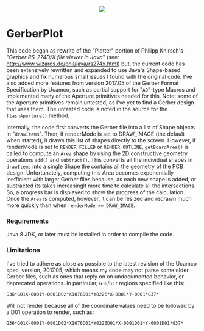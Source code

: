 <p align="center"><img src="https://github.com/wholder/GerberPlot/blob/master/images/GerberPlot%20Screenshot.png"></p>

# GerberPlot
This code began as rewrite of the "Plotter" portion of Philipp Knirsch's "_Gerber RS-274D/X file viewer in Java_" (see: http://www.wizards.de/phil/java/rs274x.html) but, the current code has been extensively rewritten and expanded to use Java's Shape-based graphics and fix numerous small issues I found with the original code.  I've also  added more features from version 2017.05 of the Gerber Format Specification by Ucamco, such as partial support for "`AD`"-type Macros and implemented many of the Aperture primitives needed for this.  Note: some of the Aperture primitives remain untested, as I've yet to find a Gerber design that uses them. The untested code is noted in the source for the `flashAperture()` method.

Internally, the code first converts the Gerber file into a list of Shape objects in "`drawItems`".  Then, if renderMode is set to DRAW_IMAGE (the default when started), it draws this list of shapes directly to the screen.  However, if renderMode is set to `RENDER_FILLED` or `RENDER_OUTLINE`, `getBoardArea()` is called to compute an `Area` shape by using the 2D constructive geometry operations `add()` and `subtract()`.  This converts all the individual shapes in `drawItems` into a single Shape the contains all the geometry of the PCB design.  Unfortunately, computing this Area becomes exponentially inefficient with larger Gerber files because, as each new shape is added, or subtracted its takes increasinglt more time to calculate all the intersections.  So, a progress bar is displayed to show the progress of the calculation.  Once the `Area` is computed, however, it can be resized and redrawn much more quickly than when `renderMode == DRAW_IMAGE`.
### Requirements
Java 8 JDK, or later must be installed in order to compile the code.
### Limitations
 I've tried to adhere as close as possible to the latest revision of the Ucamco spec, version, 2017.05, which means my code may not parse some older Gerber files, such as ones that reply on on undocumented behavior, or deprecated operations.  In particular, `G36`/`G37` regions specified like this:

    G36*G01X-0001Y-0001D02*X1076D01*Y0226*X-0001*Y-0001*G37*

  Will not render because all of the coordinate values need to be followed by a D01 operation to render, such as:

    G36*G01X-0001Y-0001D02*X1076D01*Y0226D01*X-0001D01*Y-0001D01*G37*
